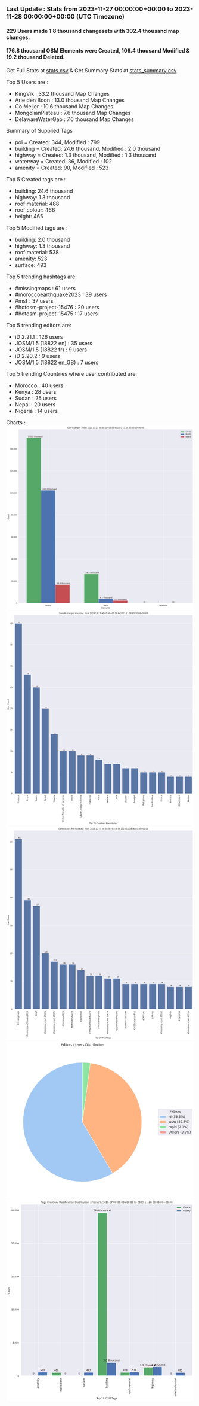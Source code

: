 ### Last Update : Stats from 2023-11-27 00:00:00+00:00 to 2023-11-28 00:00:00+00:00 (UTC Timezone)

#### 229 Users made 1.8 thousand changesets with 302.4 thousand map changes.
#### 176.8 thousand OSM Elements were Created, 106.4 thousand Modified & 19.2 thousand Deleted.
Get Full Stats at [stats.csv](/stats/hotosm/Daily/stats.csv)
 & Get Summary Stats at [stats_summary.csv](/stats/hotosm/Daily/stats_summary.csv)

Top 5 Users are : 
- KingVik : 33.2 thousand Map Changes
- Arie den Boon : 13.0 thousand Map Changes
- Co Meijer : 10.6 thousand Map Changes
- MongolianPlateau : 7.6 thousand Map Changes
- DelawareWaterGap : 7.6 thousand Map Changes

Summary of Supplied Tags
- poi = Created: 344, Modified : 799
- building = Created: 24.6 thousand, Modified : 2.0 thousand
- highway = Created: 1.3 thousand, Modified : 1.3 thousand
- waterway = Created: 36, Modified : 102
- amenity = Created: 90, Modified : 523


Top 5 Created tags are :
- building: 24.6 thousand
- highway: 1.3 thousand
- roof:material: 488
- roof:colour: 466
- height: 465


Top 5 Modified tags are :
- building: 2.0 thousand
- highway: 1.3 thousand
- roof:material: 538
- amenity: 523
- surface: 493


Top 5 trending hashtags are:
- #missingmaps : 61 users
- #moroccoearthquake2023 : 39 users
- #msf : 37 users
- #hotosm-project-15476 : 20 users
- #hotosm-project-15475 : 17 users


Top 5 trending editors are:
- iD 2.21.1 : 126 users
- JOSM/1.5 (18822 en) : 35 users
- JOSM/1.5 (18822 fr) : 9 users
- iD 2.20.2 : 9 users
- JOSM/1.5 (18822 en_GB) : 7 users


Top 5 trending Countries where user contributed are:
- Morocco : 40 users
- Kenya : 28 users
- Sudan : 25 users
- Nepal : 20 users
- Nigeria : 14 users


 Charts : 
![Alt text](./stats_osm_changes.png) 
![Alt text](./stats_users_per_country.png) 
![Alt text](./stats_users_per_hashtag.png) 
![Alt text](./stats_editors_pie_chart.png) 
![Alt text](./stats_tags.png) 
